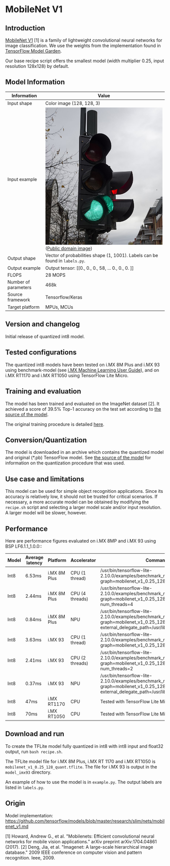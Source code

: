 # MobileNet V1

## Introduction

[MobileNet V1](https://github.com/serengil/deepface) [1] is a family of lightweight convolutional neural networks for image classification.
We use the weights from the implementation found in [TensorFlow Model Garden](https://github.com/tensorflow/models/blob/master/research/slim/nets/mobilenet_v1.md).

Our base recipe script offers the smallest model (width multiplier 0.25, input resolution 128x128) by default.

## Model Information

Information   | Value
---           | ---
Input shape   | Color image (128, 128, 3)
Input example | <img src="example_input.jpg"> ([Public domain image](https://commons.wikimedia.org/wiki/File:Traffic_light_green_Drammen_(2).jpg))
Output shape  | Vector of probabilities shape (1, 1001). Labels can be found in `labels.py`.
Output example | Output tensor: [[0., 0.,  0., 58, ... 0., 0., 0. ]]
FLOPS | 28 MOPS
Number of parameters | 468k
Source framework | Tensorflow/Keras
Target platform | MPUs, MCUs

## Version and changelog

Initial release of quantized int8 model.

## Tested configurations

The quantized int8 models have been tested on i.MX 8M Plus and i.MX 93 using benchmark-model (see [i.MX Machine Learning User Guide](https://www.nxp.com/docs/en/user-guide/IMX-MACHINE-LEARNING-UG.pdf)), and on i.MX RT1170 and i.MX RT1050 using TensorFlow Lite Micro.

## Training and evaluation

The model has been trained and evaluated on the ImageNet dataset [2]. It achieved a score of 39.5% Top-1 accuracy on the test set according to [the source of the model](https://github.com/tensorflow/models/blob/master/research/slim/nets/mobilenet_v1.md).

The original training procedure is detailed [here](https://github.com/tensorflow/models/blob/master/research/slim/nets/mobilenet_v1_train.py).

## Conversion/Quantization

The model is downloaded in an archive which contains the quantized model and original (*.pb) TensorFlow model. See [the source of the model](https://github.com/tensorflow/models/blob/master/research/slim/nets/mobilenet_v1.md) for information on the quantization procedure that was used.

## Use case and limitations

This model can be used for simple object recognition applications. Since its accuracy is relatively low, it should not be trusted for critical scenarios.
If necessary, a more accurate model can be obtained by modifying the `recipe.sh` script and selecting a larger model scale and/or input resolution. A larger model will be slower, however.

## Performance

Here are performance figures evaluated on i.MX 8MP and i.MX 93 using BSP LF6.1.1_1.0.0::

Model   | Average latency | Platform        | Accelerator       | Command
---     | ---             | ---             | ---               | ---
Int8    | 6.53ms          | i.MX 8M Plus    |   CPU (1 thread)  | /usr/bin/tensorflow-lite-2.10.0/examples/benchmark_model --graph=mobilenet_v1_0.25_128_quant.tflite
Int8    | 2.44ms          | i.MX 8M Plus    |   CPU (4 threads) | /usr/bin/tensorflow-lite-2.10.0/examples/benchmark_model --graph=mobilenet_v1_0.25_128_quant.tflite --num_threads=4
Int8    | 0.84ms          | i.MX 8M Plus    |   NPU             | /usr/bin/tensorflow-lite-2.10.0/examples/benchmark_model --graph=mobilenet_v1_0.25_128_quant.tflite --external_delegate_path=/usr/lib/libvx_delegate.so
Int8    | 3.63ms          | i.MX 93         |   CPU (1 thread)  | /usr/bin/tensorflow-lite-2.10.0/examples/benchmark_model --graph=mobilenet_v1_0.25_128_quant.tflite
Int8    | 2.41ms          | i.MX 93         |   CPU (2 threads) | /usr/bin/tensorflow-lite-2.10.0/examples/benchmark_model --graph=mobilenet_v1_0.25_128_quant.tflite --num_threads=2
Int8    | 0.37ms          | i.MX 93         |   NPU             | /usr/bin/tensorflow-lite-2.10.0/examples/benchmark_model --graph=mobilenet_v1_0.25_128_quant_vela.tflite --external_delegate_path=/usr/lib/libethosu_delegate.so
Int8    | 47ms            | i.MX RT1170     |   CPU             | Tested with TensorFlow Lite Micro
Int8    | 70ms            | i.MX RT1050     |   CPU             | Tested with TensorFlow Lite Micro

## Download and run

To create the TFLite model fully quantized in int8 with int8 input and float32 output, run `bash recipe.sh`.

The TFLite model file for i.MX 8M Plus, i.MX RT 1170 and i.MX RT1050 is `mobilenet_v1_0.25_128_quant.tflite`. The file for i.MX 93 is output in the `model_imx93` directory.

An example of how to use the model is in `example.py`. The output labels are listed in `labels.py`.

## Origin

Model implementation: https://github.com/tensorflow/models/blob/master/research/slim/nets/mobilenet_v1.md

[1] Howard, Andrew G., et al. "Mobilenets: Efficient convolutional neural networks for mobile vision applications." arXiv preprint arXiv:1704.04861 (2017).
[2] Deng, Jia, et al. "Imagenet: A large-scale hierarchical image database." 2009 IEEE conference on computer vision and pattern recognition. Ieee, 2009.

